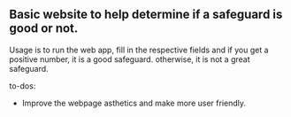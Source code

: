 ## Basic website to help determine if a safeguard is good or not. ##

Usage is to run the web app, fill in the respective fields and if you get a positive number, it is a good safeguard. otherwise, it is not a great safeguard. 


to-dos:
 - Improve the webpage asthetics and make more user friendly.


